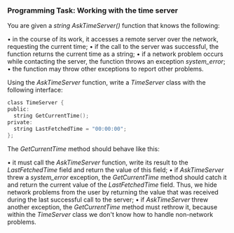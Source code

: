 ### Programming Task: Working with the time server 

You are given a *string AskTimeServer()* function that knows the following:

• in the course of its work, it accesses a remote server over the network, requesting the current time;
• if the call to the server was successful, the function returns the current time as a string;
• if a network problem occurs while contacting the server, the function throws an exception *system_error*;
• the function may throw other exceptions to report other problems.

Using the *AskTimeServer* function, write a *TimeServer* class with the following interface:
```objectivec
class TimeServer {
public:
  string GetCurrentTime();
private:
  string LastFetchedTime = "00:00:00";
};
```

The *GetCurrentTime* method should behave like this:

• it must call the *AskTimeServer* function, write its result to the *LastFetchedTime* field and return the value of this field;
• if *AskTimeServer* threw a *system_error* exception, the *GetCurrentTime* method should catch it and return the current value of the *LastFetchedTime* field. Thus, we hide network problems from the user by returning the value that was received during the last successful call to the server;
• if *AskTimeServer* threw another exception, the *GetCurrentTime* method must rethrow it, because within the *TimeServer* class we don't know how to handle non-network problems.
